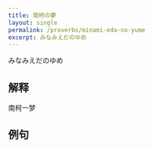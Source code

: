 ```yaml
---
title: 南柯の夢
layout: single
permalink: /proverbs/minami-eda-no-yume
excerpt: みなみえだのゆめ
---
```


みなみえだのゆめ

## 解释

南柯一梦

## 例句

